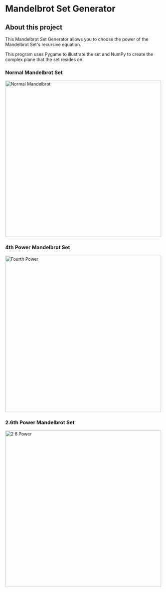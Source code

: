 # Mandelbrot Set Generator

## About this project
This Mandelbrot Set Generator allows you to choose the power of the Mandelbrot Set's recursive equation.

This program uses Pygame to illustrate the set and NumPy to create the complex plane that the set resides on.

### Normal Mandelbrot Set
<img width="500" alt="Normal Mandelbrot" src="https://github.com/user-attachments/assets/69834657-9231-4b97-b682-21be81e0d0aa" />


### 4th Power Mandelbrot Set
<img width="500" alt="Fourth Power" src="https://github.com/user-attachments/assets/3f99cdc9-46b1-4107-b53f-66db6bac2ced" />


### 2.6th Power Mandelbrot Set
<img width="500" alt="2 6 Power" src="https://github.com/user-attachments/assets/cf452b8d-fdf9-40d0-b1a2-d3c847415397" />
